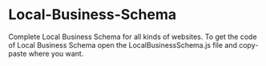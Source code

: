 # Local-Business-Schema
Complete Local Business Schema for all kinds of websites. 
To get the code of Local Business Schema open the LocalBusinessSchema.js file and copy-paste where you want. 
